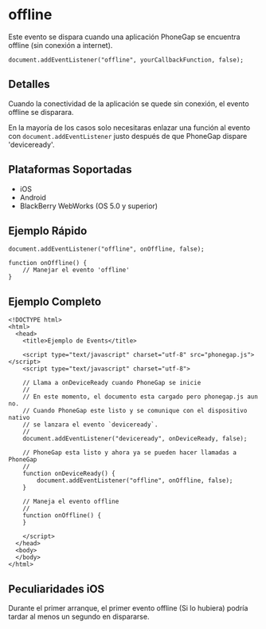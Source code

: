 offline
===========

Este evento se dispara cuando una aplicación PhoneGap se encuentra offline (sin conexión a internet).

    document.addEventListener("offline", yourCallbackFunction, false);

Detalles
--------

Cuando la conectividad de la aplicación se quede sin conexión, el evento offline se disparara.

En la mayoría de los casos solo necesitaras enlazar una función al evento con `document.addEventListener` justo después de que PhoneGap dispare 'deviceready'.

Plataformas Soportadas
----------------------

- iOS
- Android
- BlackBerry WebWorks (OS 5.0 y superior)

Ejemplo Rápido
-------------

    document.addEventListener("offline", onOffline, false);

    function onOffline() {
        // Manejar el evento 'offline'
    }

Ejemplo Completo
----------------

    <!DOCTYPE html>
    <html>
      <head>
        <title>Ejemplo de Events</title>

        <script type="text/javascript" charset="utf-8" src="phonegap.js"></script>
        <script type="text/javascript" charset="utf-8">

        // Llama a onDeviceReady cuando PhoneGap se inicie
        //
        // En este momento, el documento esta cargado pero phonegap.js aun no.
        // Cuando PhoneGap este listo y se comunique con el dispositivo nativo
        // se lanzara el evento `deviceready`.
        // 
        document.addEventListener("deviceready", onDeviceReady, false);

        // PhoneGap esta listo y ahora ya se pueden hacer llamadas a PhoneGap
        //
        function onDeviceReady() {
		    document.addEventListener("offline", onOffline, false);
        }

        // Maneja el evento offline
        //
        function onOffline() {
        }
        
        </script>
      </head>
      <body>
      </body>
    </html>

Peculiaridades iOS
--------------------------
Durante el primer arranque, el primer evento offline (Si lo hubiera) podría tardar al menos un segundo en dispararse.
